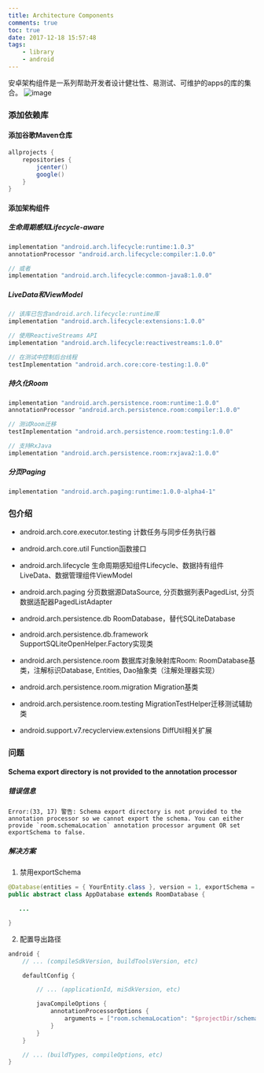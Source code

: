 ```yaml
---
title: Architecture Components
comments: true
toc: true
date: 2017-12-18 15:57:48
tags:
	- library
	- android
---
```


安卓架构组件是一系列帮助开发者设计健壮性、易测试、可维护的apps的库的集合。
![image](/assets/images/2017/12/recommanded-architecture.png)

<!-- more -->

### 添加依赖库

#### 添加谷歌Maven仓库
``` gradle
allprojects {
    repositories {
        jcenter()
        google()
    }
}
```

#### 添加架构组件
##### 生命周期感知Lifecycle-aware
``` gradle
implementation "android.arch.lifecycle:runtime:1.0.3"
annotationProcessor "android.arch.lifecycle:compiler:1.0.0"

// 或者
implementation "android.arch.lifecycle:common-java8:1.0.0"
```

##### LiveData和ViewModel
``` gradle
// 该库已包含android.arch.lifecycle:runtime库
implementation "android.arch.lifecycle:extensions:1.0.0"

// 使用ReactiveStreams API
implementation "android.arch.lifecycle:reactivestreams:1.0.0"

// 在测试中控制后台线程
testImplementation "android.arch.core:core-testing:1.0.0"
```

##### 持久化Room
``` gradle
implementation "android.arch.persistence.room:runtime:1.0.0"
annotationProcessor "android.arch.persistence.room:compiler:1.0.0"

// 测试Room迁移
testImplementation "android.arch.persistence.room:testing:1.0.0"

// 支持RxJava
implementation "android.arch.persistence.room:rxjava2:1.0.0"
```

##### 分页Paging
``` gradle
implementation "android.arch.paging:runtime:1.0.0-alpha4-1"
```

### 包介绍
*	android.arch.core.executor.testing
计数任务与同步任务执行器

*	android.arch.core.util
Function函数接口

*	android.arch.lifecycle
生命周期感知组件Lifecycle、数据持有组件LiveData、数据管理组件ViewModel

*	android.arch.paging
分页数据源DataSource, 分页数据列表PagedList, 分页数据适配器PagedListAdapter

*	android.arch.persistence.db
RoomDatabase，替代SQLiteDatabase

*	android.arch.persistence.db.framework
SupportSQLiteOpenHelper.Factory实现类

*	android.arch.persistence.room
数据库对象映射库Room: RoomDatabase基类，注解标识Database, Entities, Dao抽象类（注解处理器实现）

*	android.arch.persistence.room.migration
Migration基类

*	android.arch.persistence.room.testing
MigrationTestHelper迁移测试辅助类

*	android.support.v7.recyclerview.extensions
DiffUtil相关扩展

### 问题
#### Schema export directory is not provided to the annotation processor
##### 错误信息
```
Error:(33, 17) 警告: Schema export directory is not provided to the annotation processor so we cannot export the schema. You can either provide `room.schemaLocation` annotation processor argument OR set exportSchema to false.
```

##### 解决方案
1. 禁用exportSchema
``` java
@Database(entities = { YourEntity.class }, version = 1, exportSchema = false)
public abstract class AppDatabase extends RoomDatabase {

   ...

}
```

2. 配置导出路径
``` gradle
android {
    // ... (compileSdkVersion, buildToolsVersion, etc)

    defaultConfig {

        // ... (applicationId, miSdkVersion, etc)

        javaCompileOptions {
            annotationProcessorOptions {
                arguments = ["room.schemaLocation": "$projectDir/schemas".toString()]
            }
        }
    }

    // ... (buildTypes, compileOptions, etc)
}
```
